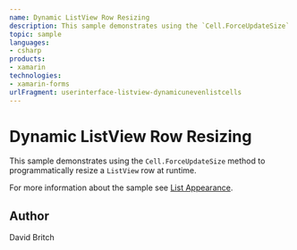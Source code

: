```yaml
---
name: Dynamic ListView Row Resizing
description: This sample demonstrates using the `Cell.ForceUpdateSize` method to programmatically resize a `ListView` row at runtime.  For more information abou...
topic: sample
languages:
- csharp
products:
- xamarin
technologies:
- xamarin-forms
urlFragment: userinterface-listview-dynamicunevenlistcells
---
```

Dynamic ListView Row Resizing
=============================

This sample demonstrates using the `Cell.ForceUpdateSize` method to programmatically resize a `ListView` row at runtime.

For more information about the sample see [List Appearance](https://developer.xamarin.com/guides/xamarin-forms/user-interface/listview/customizing-list-appearance/).

Author
------

David Britch
